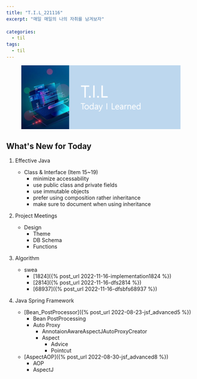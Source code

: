 ```yaml
---
title: "T.I.L_221116"
excerpt: "매일 매일의 나의 자취를 남겨보자"

categories:
  - til
tags:
  - til
---
```

<figure>
    <img src="/assets/images/til_image.png">
</figure>

## What's New for Today   

1. Effective Java
    - Class & Interface (Item 15~19)
        - minimize accessability
        - use public class and private fields
        - use immutable objects
        - prefer using composition rather inheritance
        - make sure to document when using inheritance

2. Project Meetings
    - Design
        - Theme
        - DB Schema
        - Functions

3. Algorithm
    - swea
        - [1824]({% post_url 2022-11-16-implementation1824 %})
        - [2814]({% post_url 2022-11-16-dfs2814 %})
        - [68937]({% post_url 2022-11-16-dfsbfs68937 %})

4. Java Spring Framework
    - [Bean_PostProcessor]({% post_url 2022-08-23-jsf_advanced5 %})
        - Bean PostProcessing
        - Auto Proxy
            - AnnotaionAwareAspectJAutoProxyCreator
            - Aspect
                - Advice
                - Pointcut
    - [AspectAOP]({% post_url 2022-08-30-jsf_advanced8 %})
        - AOP
        - AspectJ
